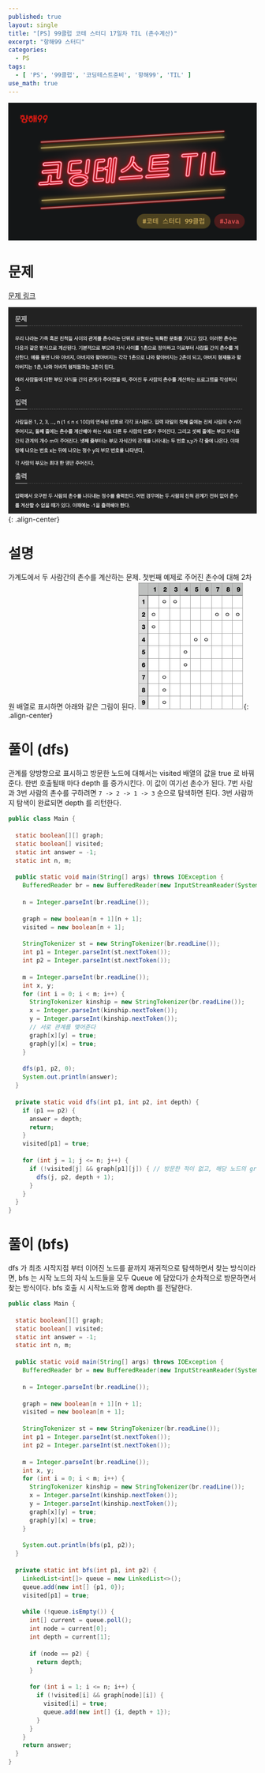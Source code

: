 ```yaml
---
published: true
layout: single
title: "[PS] 99클럽 코테 스터디 17일차 TIL (촌수계산)"
excerpt: "항해99 스터디"
categories:
  - PS
tags:
  - [ 'PS', '99클럽', '코딩테스트준비', '항해99', 'TIL' ]
use_math: true
---
```


![img_3.png](https://github.com/zhtmr/static-files-for-posting/blob/main/static-files-for-posting/20240722/99club_TIL_thumbnail/%EA%B8%B0%EB%B3%B8%ED%98%951_java.png?raw=true)

# 문제 

[문제 링크](https://www.acmicpc.net/problem/2644)

![img_3.png](https://github.com/zhtmr/static-files-for-posting/blob/main/static-files-for-posting/20240807/ex.png?raw=true){: .align-center}

# 설명
가계도에서 두 사람간의 촌수를 계산하는 문제.
첫번째 예제로 주어진 촌수에 대해 2차원 배열로 표시하면 아래와 같은 그림이 된다.
![img_3.png](https://github.com/zhtmr/static-files-for-posting/blob/main/static-files-for-posting/20240807/dfs.png?raw=true){: .align-center}

# 풀이 (dfs)
관계를 양방향으로 표시하고 방문한 노드에 대해서는 visited 배열의 값을 true 로 바꿔준다.
한번 호출될때 마다 depth 를 증가시킨다. 이 값이 여기선 촌수가 된다.
7번 사람과 3번 사람의 촌수를 구하려면 `7 -> 2 -> 1 -> 3` 순으로 탐색하면 된다. 3번 사람까지 탐색이 완료되면 depth 를 리턴한다.

```java
public class Main {

  static boolean[][] graph;
  static boolean[] visited;
  static int answer = -1;
  static int n, m;

  public static void main(String[] args) throws IOException {
    BufferedReader br = new BufferedReader(new InputStreamReader(System.in));

    n = Integer.parseInt(br.readLine());

    graph = new boolean[n + 1][n + 1];
    visited = new boolean[n + 1];

    StringTokenizer st = new StringTokenizer(br.readLine());
    int p1 = Integer.parseInt(st.nextToken());
    int p2 = Integer.parseInt(st.nextToken());

    m = Integer.parseInt(br.readLine());
    int x, y;
    for (int i = 0; i < m; i++) {
      StringTokenizer kinship = new StringTokenizer(br.readLine());
      x = Integer.parseInt(kinship.nextToken());
      y = Integer.parseInt(kinship.nextToken());
      // 서로 관계를 맺어준다
      graph[x][y] = true;
      graph[y][x] = true;
    }

    dfs(p1, p2, 0);
    System.out.println(answer);
  }

  private static void dfs(int p1, int p2, int depth) {
    if (p1 == p2) {
      answer = depth;
      return;
    }
    visited[p1] = true;

    for (int j = 1; j <= n; j++) {
      if (!visited[j] && graph[p1][j]) { // 방문한 적이 없고, 해당 노드의 graph 가 true 이면 (친척관계이면) 방문
        dfs(j, p2, depth + 1);
      }
    }
  }
}
```

# 풀이 (bfs)
dfs 가 최초 시작지점 부터 이어진 노드를 끝까지 재귀적으로 탐색하면서 찾는 방식이라면, bfs 는 시작 노드의 자식 노드들을 모두 Queue 에 담았다가 순차적으로 방문하면서 찾는 방식이다.
bfs 호출 시 시작노드와 함께 depth 를 전달한다.

```java
public class Main {

  static boolean[][] graph;
  static boolean[] visited;
  static int answer = -1;
  static int n, m;

  public static void main(String[] args) throws IOException {
    BufferedReader br = new BufferedReader(new InputStreamReader(System.in));

    n = Integer.parseInt(br.readLine());

    graph = new boolean[n + 1][n + 1];
    visited = new boolean[n + 1];

    StringTokenizer st = new StringTokenizer(br.readLine());
    int p1 = Integer.parseInt(st.nextToken());
    int p2 = Integer.parseInt(st.nextToken());

    m = Integer.parseInt(br.readLine());
    int x, y;
    for (int i = 0; i < m; i++) {
      StringTokenizer kinship = new StringTokenizer(br.readLine());
      x = Integer.parseInt(kinship.nextToken());
      y = Integer.parseInt(kinship.nextToken());
      graph[x][y] = true;
      graph[y][x] = true;
    }

    System.out.println(bfs(p1, p2));
  }

  private static int bfs(int p1, int p2) {
    LinkedList<int[]> queue = new LinkedList<>();
    queue.add(new int[] {p1, 0});
    visited[p1] = true;

    while (!queue.isEmpty()) {
      int[] current = queue.poll();
      int node = current[0];
      int depth = current[1];

      if (node == p2) {
        return depth;
      }

      for (int i = 1; i <= n; i++) {
        if (!visited[i] && graph[node][i]) {
          visited[i] = true;
          queue.add(new int[] {i, depth + 1});
        }
      }
    }
    return answer;
  }
}
```